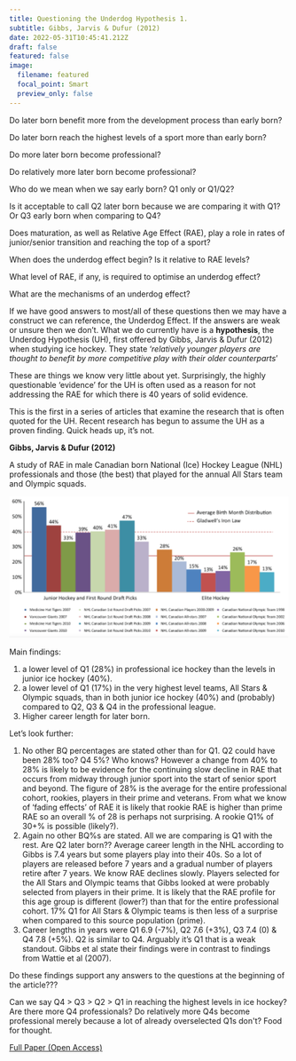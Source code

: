 ```yaml
---
title: Questioning the Underdog Hypothesis 1.
subtitle: Gibbs, Jarvis & Dufur (2012)
date: 2022-05-31T10:45:41.212Z
draft: false
featured: false
image:
  filename: featured
  focal_point: Smart
  preview_only: false
---
```

<meta name="twitter:card" content="summary_large_image" />
<meta name="twitter:site" content="@nothirdman" />
<meta name="twitter:title" content="Questioning the Underdog Hypothesis 1" />
<meta name="twitter:description" content="The first in a series of article questioning the Underdog Hypothesis starting with Gibbs et al 2012 investigation into ice hockey." />
<meta name="twitter:image" content="http://onemoresummer.co.uk/post/\*\*questioning-the-underdog-hypothesis-1/\*\*(https://onemoresummer.co.uk/post/\*\*questioning-the-underdog-hypothesis-1\*\*/gibbsfigure1-.png" />

Do later born benefit more from the development process than early born?

Do later born reach the highest levels of a sport more than early born?

Do more later born become professional?

Do relatively more later born become professional?

Who do we mean when we say early born? Q1 only or Q1/Q2?

Is it acceptable to call Q2 later born because we are comparing it with Q1? Or Q3 early born when comparing to Q4?

Does maturation, as well as Relative Age Effect (RAE), play a role in rates of junior/senior transition and reaching the top of a sport? 

When does the underdog effect begin? Is it relative to RAE levels?

What level of RAE, if any, is required to optimise an underdog effect?

What are the mechanisms of an underdog effect?

If we have good answers to most/all of these questions then we may have a construct we can reference, the Underdog Effect. If the answers are weak or unsure then we don’t. What we do currently have is a **hypothesis**, the Underdog Hypothesis (UH), first offered by Gibbs, Jarvis & Dufur (2012) when studying ice hockey. They state ‘*relatively younger players are thought to benefit by more competitive play with their older counterparts*’

These are things we know very little about yet. Surprisingly, the highly questionable ‘evidence’ for the UH is often used as a reason for not addressing the RAE for which there is 40 years of solid evidence.

This is the first in a series of articles that examine the research that is often quoted for the UH. Recent research has begun to assume the UH as a proven finding. Quick heads up, it’s not.

**Gibbs, Jarvis & Dufur (2012)**

A study of RAE in male Canadian born National (Ice) Hockey League (NHL) professionals and those (the best) that played for the annual All Stars team and Olympic squads.

![](gibbsfigure1.png)

Main findings:

1. a lower level of Q1 (28%) in professional ice hockey than the levels in junior ice hockey (40%).
2. a lower level of Q1 (17%) in the very highest level teams, All Stars & Olympic squads, than in both junior ice hockey (40%) and (probably) compared to Q2, Q3 & Q4 in the professional league.
3. Higher career length for later born.

Let’s look further:

1. No other BQ percentages are stated other than for Q1. Q2 could have been 28% too? Q4 5%? Who knows? However a change from 40% to 28% is likely to be evidence for the continuing slow decline in RAE that occurs from midway through junior sport into the start of senior sport and beyond. The figure of 28% is the average for the entire professional cohort, rookies, players in their prime and veterans. From what we know of ‘fading effects’ of RAE it is likely that rookie RAE is higher than prime RAE so an overall % of 28 is perhaps not surprising. A rookie Q1% of 30+% is possible (likely?).
2. Again no other BQ%s are stated. All we are comparing is Q1 with the rest. Are Q2 later born?? Average career length in the NHL according to Gibbs is 7.4 years but some players play into their 40s. So a lot of players are released before 7 years and a gradual number of players retire after 7 years. We know RAE declines slowly. Players selected for the All Stars and Olympic teams that Gibbs looked at were probably selected from players in their prime. It is likely that the RAE profile for this age group is different (lower?) than that for the entire professional cohort. 17% Q1 for All Stars & Olympic teams is then less of a surprise when compared to this source population (prime). 
3. Career lengths in years were Q1 6.9 (-7%), Q2 7.6 (+3%), Q3 7.4 (0) & Q4 7.8 (+5%). Q2 is similar to Q4. Arguably it’s Q1 that is a weak standout. Gibbs et al state their findings were in contrast to findings from Wattie et al (2007).

Do these findings support any answers to the questions at the beginning of the article???

Can we say Q4 > Q3 > Q2 > Q1 in reaching the highest levels in ice hockey? Are there more Q4 professionals? Do relatively more Q4s become professional merely because a lot of already overselected Q1s don't? Food for thought.

[Full Paper (Open Access)](https://www.researchgate.net/publication/257333561_The_Rise_of_the_Underdog_The_Relative_Age_Effect_Reversal_Among_Canadian-born_NHL_Hockey_Players_A_Reply_to_Nolan_and_Howell)